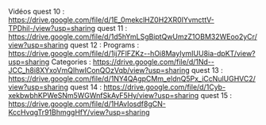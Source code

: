 Vidéos
quest 10 : https://drive.google.com/file/d/1E_0mekclHZ0H2XR0IYvmcttV-TPDhil-/view?usp=sharing
quest 11 : https://drive.google.com/file/d/1d5hYmLSgBiptQwUmzZ1OBM32WEoo2yCr/view?usp=sharing
quest 12 : Programs : https://drive.google.com/file/d/1ij7FlFZKz--hOi8MayIymIUU8ia-dpKT/view?usp=sharing
           Categories : https://drive.google.com/file/d/1Nd--JCC_h8i8XYxoVmQIhwIConQOzVqb/view?usp=sharing
quest 13 : https://drive.google.com/file/d/1NY4QAgpCMm_eldnQ5Px_iCcNulUGHVC2/view?usp=sharing
quest 14 : https://drive.google.com/file/d/1Cyb-xekbwbhKPWeSNm5WGWnfSkAyF5Hy/view?usp=sharing
quest 15 : https://drive.google.com/file/d/1HAvIosdf8gCN-KccHvqgTr91BhmggHfY/view?usp=sharing